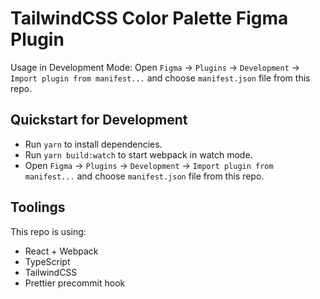 # TailwindCSS Color Palette Figma Plugin

Usage in Development Mode:  Open `Figma` -> `Plugins` -> `Development` -> `Import plugin from manifest...` and choose `manifest.json` file from this repo.

## Quickstart for Development

- Run `yarn` to install dependencies.
- Run `yarn build:watch` to start webpack in watch mode.
- Open `Figma` -> `Plugins` -> `Development` -> `Import plugin from manifest...` and choose `manifest.json` file from this repo.

## Toolings

This repo is using:

- React + Webpack
- TypeScript
- TailwindCSS
- Prettier precommit hook
